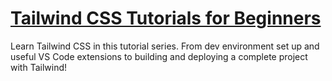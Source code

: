  



# [**Tailwind CSS Tutorials for Beginners**](https://www.youtube.com/playlist?list=PL0Zuz27SZ-6M8znNpim8dRiICRrP5HPft)

Learn Tailwind CSS in this tutorial series. From dev environment set up and useful VS Code extensions to building and deploying a complete project with Tailwind!
